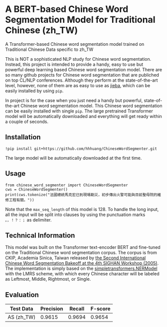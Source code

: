 # A BERT-based Chinese Word Segmentation Model for Traditional Chinese (zh_TW)
A Transformer-based Chinese word segmentation model trained on Traditional Chinese Data specific to zh_TW

This is NOT a sophisticated NLP study for Chinese word segmentation. 
Instead, this project is intended to provide a handy, easy to use but powerful deep learning based Chinese word segmentation model. 
There are so many github projects for Chinese word segmentation that are publiched on top CL/NLP conferences.
Although they perform at the state-of-the-art level, however, none of them are as easy to use as [jieba](https://pypi.org/project/jieba/), which can be easily installed by using `pip`. 

In project is for the case when you just need a handy but powerful, state-of-the-art Chinese word segmentation model. 
This Chinese word segmentation can be easily installed with single `pip`. 
The large pretrained Transformer model will be automatically downloaded and everything will get ready within a couple of seconds. 

## Installation

```
!pip install git+https://github.com/hhhuang/ChineseWordSegmenter.git
```

The large model will be automatically downloaded at the first time. 

## Usage
```
from chinese_word_segmenter import ChineseWordSegmenter
cws = ChineseWordSegmenter()
print(cws.tokenize("法國總統馬克宏已到現場勘災，初步傳出火警可能與目前聖母院的維修工程有關。"))
```

Note that the `max_seq_length` of this model is 128. To handle the long input, all the input will be split into clauses by using the punctuation marks `。，！？：；` as delimiter. 

## Technical Information
This model was built on the Transformer text-encoder BERT and fine-tuned on the Traditional Chinese word segmentation corpus.
The corpus is from CKIP, Academia Sinica, Taiwan released by [the Second International Chinese Word Segmentation Bakeoff at the 4th SIGHAN Workshop (2005)](http://sighan.cs.uchicago.edu/bakeoff2005/). 
The implementation is simply based on the [simpletransformers.NERModel](https://simpletransformers.ai/docs/ner-model/) with the LMRS scheme, with which every Chinese character will be labeled as Leftmost, Middle, Rightmost, or Single. 

## Evaluation

| Test Data | Precision | Recall | F-score |
| --------- | --------- | ------ | ------- |
| AS (zh_TW)|  0.9615   | 0.9694 | 0.9654  |
